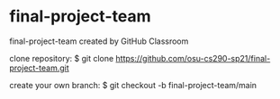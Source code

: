 # final-project-team
final-project-team created by GitHub Classroom

clone repository:
  $ git clone https://github.com/osu-cs290-sp21/final-project-team.git
  
 create your own branch:
  $ git checkout -b <name your branch here> final-project-team/main
